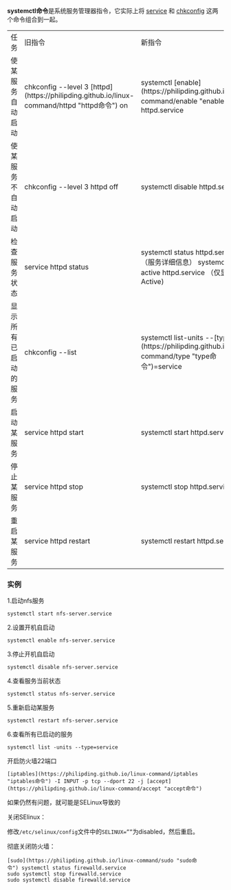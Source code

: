 **systemctl命令**是系统服务管理器指令，它实际上将 [service](https://philipding.github.io/linux-command/service "service命令") 和 [chkconfig](https://philipding.github.io/linux-command/chkconfig "chkconfig命令") 这两个命令组合到一起。

<table>

<tbody>

<tr>

<td>任务</td>

<td>旧指令</td>

<td>新指令</td>

</tr>

<tr>

<td>使某服务自动启动</td>

<td>chkconfig --level 3 [httpd](https://philipding.github.io/linux-command/httpd "httpd命令") on</td>

<td>systemctl [enable](https://philipding.github.io/linux-command/enable "enable命令") httpd.service</td>

</tr>

<tr>

<td>使某服务不自动启动</td>

<td>chkconfig --level 3 httpd off</td>

<td>systemctl disable httpd.service</td>

</tr>

<tr>

<td>检查服务状态</td>

<td>service httpd status</td>

<td>systemctl status httpd.service （服务详细信息） systemctl is-active httpd.service （仅显示是否 Active)</td>

</tr>

<tr>

<td>显示所有已启动的服务</td>

<td>chkconfig --list</td>

<td>systemctl list-units --[type](https://philipding.github.io/linux-command/type "type命令")=service</td>

</tr>

<tr>

<td>启动某服务</td>

<td>service httpd start</td>

<td>systemctl start httpd.service</td>

</tr>

<tr>

<td>停止某服务</td>

<td>service httpd stop</td>

<td>systemctl stop httpd.service</td>

</tr>

<tr>

<td>重启某服务</td>

<td>service httpd restart</td>

<td>systemctl restart httpd.service</td>

</tr>

</tbody>

</table>

### 实例  

1.启动nfs服务

```
systemctl start nfs-server.service
```

2.设置开机自启动

```
systemctl enable nfs-server.service
```

3.停止开机自启动

```
systemctl disable nfs-server.service
```

4.查看服务当前状态

```
systemctl status nfs-server.service
```

5.重新启动某服务

```
systemctl restart nfs-server.service
```

6.查看所有已启动的服务

```
systemctl list -units --type=service
```

开启防火墙22端口

```
[iptables](https://philipding.github.io/linux-command/iptables "iptables命令") -I INPUT -p tcp --dport 22 -j [accept](https://philipding.github.io/linux-command/accept "accept命令")
```

如果仍然有问题，就可能是SELinux导致的

关闭SElinux：

修改`/etc/selinux/config`文件中的`SELINUX=””`为disabled，然后重启。

彻底关闭防火墙：

```
[sudo](https://philipding.github.io/linux-command/sudo "sudo命令") systemctl status firewalld.service
sudo systemctl stop firewalld.service          
sudo systemctl disable firewalld.service
```